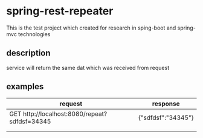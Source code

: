 # spring-rest-repeater
This is the test project which created for research in sping-boot and spring-mvc technologies
## description
service will return the same dat which was received from request
## examples
| request                                       | response                        |
|-----------------------------------------------|---------------------------------|
| GET http://localhost:8080/repeat?sdfdsf=34345 | {"sdfdsf":"34345"} |
|                                               |                                 |
|                                               |                                 |

